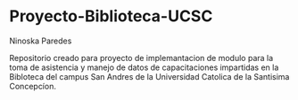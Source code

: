 # Proyecto-Biblioteca-UCSC
Ninoska Paredes 

Repositorio creado para proyecto de implemantacion de modulo para la toma de asistencia y manejo de datos de capacitaciones impartidas en la Bibloteca del campus San Andres de la Universidad Catolica de la Santisima Concepcíon.


